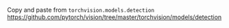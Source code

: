Copy and paste from ```torchvision.models.detection```
https://github.com/pytorch/vision/tree/master/torchvision/models/detection
